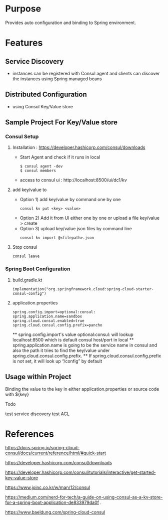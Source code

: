 # Purpose
Provides auto configuration and binding to Spring environment.

# Features

## Service Discovery
- instances can be registered with Consul agent and clients can discover the instances using Spring managed beans

## Distributed Configuration
- using Consul Key/Value store

## Sample Project For Key/Value store

### Consul Setup

1. Installation : https://developer.hashicorp.com/consul/downloads
    - Start Agent and check if it runs in local
        ```
        $ consul agent -dev
        $ consul members
        ```
    - access to consul ui : http://localhost:8500/ui/dc1/kv

2. add key/value to
    - Option 1) add key/value by command one by one
        ```
        consul kv put <key> <value>
        ```
    - Option 2) Add it from UI either one by one or upload a file key/value > create
    - Option 3) upload key/value json files by command line
        ```
        consul kv import @<filepath>.json
        ```

3. Stop consul
    ```
    consul leave
    ```

### Spring Boot Configuration

1. build.gradle.kt
    ```
    implementation("org.springframework.cloud:spring-cloud-starter-consul-config")
    ```
2. application.properties
    ```
    spring.config.import=optional:consul:
    spring.application.name=sandbox
    spring.cloud.consul.enabled=true
    spring.cloud.consul.config.prefix=pancho
    ```
    ** spring.config.import's value optional:consul: will lookup localhost:8500 which is default consul host/port in local
    ** spring.application.name is going to be the service name in consul and also the path it tries to find the key/value under spring.cloud.consul.config.prefix.
    ** If spring.cloud.consul.config.prefix is not set, it will look up “/config” by default


## Usage within Project

Binding the value to the key in either application.properties or source code with ${key}



Todo

test service discovery
test ACL




# References

https://docs.spring.io/spring-cloud-consul/docs/current/reference/html/#quick-start

https://developer.hashicorp.com/consul/downloads

https://developer.hashicorp.com/consul/tutorials/interactive/get-started-key-value-store

https://www.joinc.co.kr/w/man/12/consul

https://medium.com/nerd-for-tech/a-guide-on-using-consul-as-a-kv-store-for-a-spring-boot-application-de833979da0f .

https://www.baeldung.com/spring-cloud-consul